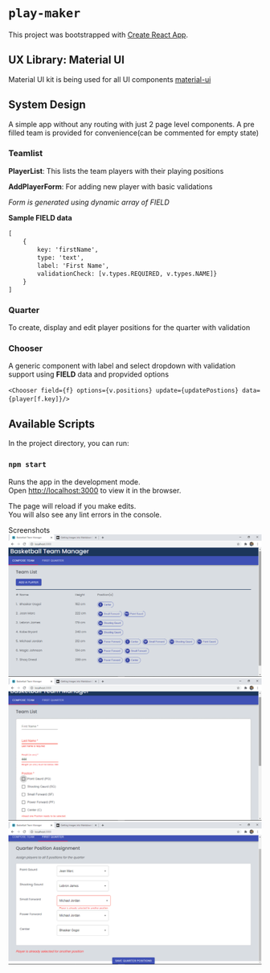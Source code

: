 # `play-maker`

This project was bootstrapped with [Create React App](https://github.com/facebook/create-react-app).

## UX Library: Material UI
Material UI kit is being used for all UI components [material-ui](https://material-ui.com)

## System Design

A simple app without any routing with just 2 page level components.
A pre filled team is provided for convenience(can be commented for empty state)

### Teamlist
**PlayerList**:
This lists the team players with their playing positions

**AddPlayerForm**:
For adding new player with basic validations

*Form is generated using dynamic array of FIELD*

**Sample FIELD data**
```
[
    { 
        key: 'firstName', 
        type: 'text', 
        label: 'First Name', 
        validationCheck: [v.types.REQUIRED, v.types.NAME]}
    }
]
```
### Quarter
To create, display and edit player positions for the quarter with validation

### Chooser
A generic component with label and select dropdown with validation support using **FIELD** data and propvided options

`
<Chooser field={f} options={v.positions} update={updatePostions} data={player[f.key]}/>
`

## Available Scripts

In the project directory, you can run:

### `npm start`

Runs the app in the development mode.<br />
Open [http://localhost:3000](http://localhost:3000) to view it in the browser.

The page will reload if you make edits.<br />
You will also see any lint errors in the console.

Screenshots
![Teamlist](Teamlist.png?raw=true)
![Add Player](AddPlayer.png?raw=true)
![Quarter](Quarter.png?raw=true)

